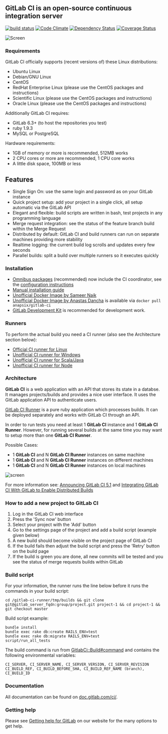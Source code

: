 ## GitLab CI is an open-source continuous integration server

[![build status](https://ci.gitlab.org/projects/2/status.png?ref=master)](https://ci.gitlab.org/projects/2?ref=master)
[![Code Climate](https://codeclimate.com/github/gitlabhq/gitlab-ci.png)](https://codeclimate.com/github/gitlabhq/gitlab-ci)
[![Dependency Status](https://gemnasium.com/gitlabhq/gitlab-ci.png)](https://gemnasium.com/gitlabhq/gitlab-ci)
[![Coverage Status](https://coveralls.io/repos/gitlabhq/gitlab-ci/badge.png?branch=master)](https://coveralls.io/r/gitlabhq/gitlab-ci)

![Screen](https://raw.githubusercontent.com/gitlabhq/gitlab-ci/master/public/gitlab-ci-screenshot.png)

### Requirements

GitLab CI officially supports (recent versions of) these Linux distributions:

* Ubuntu Linux
* Debian/GNU Linux
* CentOS
* RedHat Enterprise Linux (please use the CentOS packages and instructions)
* Scientific Linux (please use the CentOS packages and instructions)
* Oracle Linux (please use the CentOS packages and instructions)

Additionally GitLab CI requires:

* GitLab 6.3+ (to host the repositories you test)
* ruby 1.9.3
* MySQL or PostgreSQL

Hardware requirements:

* 1GB of memory or more is recommended, 512MB works
* 2 CPU cores or more are recommended, 1 CPU core works
* A little disk space, 100MB or less

## Features

* Single Sign On: use the same login and password as on your GitLab instance
* Quick project setup: add your project in a single click, all setup automatic via the GitLab API
* Elegant and flexible: build scripts are written in bash, test projects in any programming language
* Merge request integration: see the status of the feature branch build within the Merge Request
* Distributed by default: GitLab CI and build runners can run on separate machines providing more stability
* Realtime logging: the current build log scrolls and updates every few seconds
* Parallel builds: split a build over multiple runners so it executes quickly

### Installation

* [Omnibus packages](https://about.gitlab.com/downloads/) (recommended) now include the CI coordinator, see the [configuration instructions](https://gitlab.com/gitlab-org/omnibus-gitlab/blob/master/doc/gitlab-ci/README.md)
* [Manual installation guide](doc/install/installation.md)
* [Unofficial Docker Image by Sameer Naik](https://github.com/sameersbn/docker-gitlab-ci)
* [Unofficial Docker Image by Anastas Dancha](https://registry.hub.docker.com/u/anapsix/gitlab-ci/) is available via `docker pull anapsix/gitlab-ci`
* [GitLab Development Kit](https://gitlab.com/gitlab-org/gitlab-development-kit) is recommended for development work.

### Runners

To perform the actual build you need a CI runner (also see the Architecture section below):

* [Official CI runner for Linux](https://gitlab.com/gitlab-org/gitlab-ci-runner)
* [Unofficial CI runner for Windows](https://github.com/virtualmarc/gitlab-ci-runner-win)
* [Unofficial CI runner for Scala/Java](https://github.com/nafg/gitlab-ci-runner-scala)
* [Unofficial CI runner for Node](https://www.npmjs.org/package/gcr)

### Architecture

__GitLab CI__ is a web application with an API that stores its state in a databse.
It manages projects/builds and provides a nice user interface.
It uses the GitLab application API to authenticate users.

[GitLab CI Runner](https://github.com/gitlabhq/gitlab-ci-runner) is a pure ruby application which processes builds.
It can be deployed separately and works with GitLab CI through an API.

In order to run tests you need at least 1 __GitLab CI__ instance and 1 __GitLab CI Runner__.
However, for running several builds at the same time you may want to setup more than one __GitLab CI Runner__.

Possible Cases: 

* 1 __GitLab CI__ and N __GitLab CI Runner__ instances on same machine
* 1 __GitLab CI__ and N __GitLab CI Runner__ instances on different machines
* 1 __GitLab CI__ and N __GitLab CI Runner__ instances on local machines

![screen](https://gitlab.com/gitlab-org/gitlab-ci/raw/master/app/assets/images/arch.jpg)

For more information see:
[Announcing GitLab CI 5.1](http://blog.gitlab.org/2014/10/22/gitlab-ci-5-dot-1-released/)
and
[Integrating GitLab CI With GitLab to Enable Distributed Builds](http://blog.gitlab.org/integrating-gitlab-ci-with-gitlab/)

### How to add a new project to GitLab CI

1. Log in the GitLab CI web interface
1. Press the 'Sync now' button
1. Select your project with the 'Add' button
1. Go to the settings page of the project and add a build script (example given below)
1. A new build should become visible on the project page of GitLab CI
1. If the build fails then adjust the build script and press the 'Retry' button on the build page
1. If the build is green you are done, all new commits will be tested and you see the status of merge requests builds within GitLab

### Build script

For your information, the runner runs the line below before it runs the commands in your build script:

    cd /gitlab-ci-runner/tmp/builds && git clone git@gitlab_server_fqdn:group/project.git project-1 && cd project-1 && git checkout master

Build script example:

    bundle install
    bundle exec rake db:create RAILS_ENV=test
    bundle exec rake db:migrate RAILS_ENV=test
    script/run_all_tests

The build command is run from [GitlabCi::Build#command](https://gitlab.com/gitlab-org/gitlab-ci-runner/blob/master/lib/build.rb#L96) and contains the following environmental variables:

    CI_SERVER, CI_SERVER_NAME, CI_SERVER_VERSION, CI_SERVER_REVISION
    CI_BUILD_REF, CI_BUILD_BEFORE_SHA, CI_BUILD_REF_NAME (branch), CI_BUILD_ID

### Documentation

All documentation can be found on [doc.gitlab.com/ci/](http://doc.gitlab.com/ci/).

### Getting help

Please see [Getting help for GitLab](https://www.gitlab.com/getting-help/) on our website for the many options to get help.

